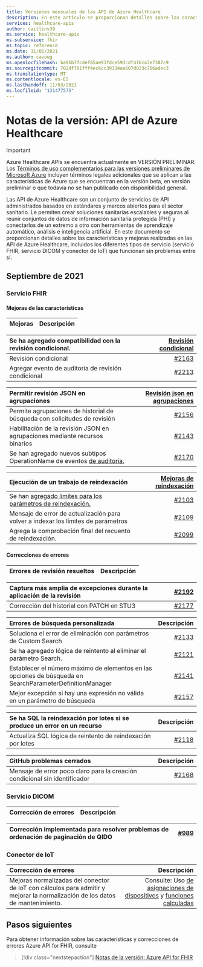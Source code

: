 ```yaml
---
title: Versiones mensuales de las API de Azure Healthcare
description: En este artículo se proporcionan detalles sobre las características y mejoras mensuales de las API de Atención sanitaria de Azure.
services: healthcare-apis
author: caitlinv39
ms.service: healthcare-apis
ms.subservice: fhir
ms.topic: reference
ms.date: 11/01/2021
ms.author: cavoeg
ms.openlocfilehash: ba9bb7fcdef85ae93fdce593cdf416ca3e7387c9
ms.sourcegitcommit: 702df701fff4ec6cc39134aa607d023c766adec3
ms.translationtype: MT
ms.contentlocale: es-ES
ms.lasthandoff: 11/03/2021
ms.locfileid: "131477575"
---
```

# <a name="release-notes-azure-healthcare-apis"></a>Notas de la versión: API de Azure Healthcare

> [!IMPORTANT]
> Azure Healthcare APIs se encuentra actualmente en VERSIÓN PRELIMINAR. Los [Términos de uso complementarios para las versiones preliminares de Microsoft Azure](https://azure.microsoft.com/support/legal/preview-supplemental-terms/) incluyen términos legales adicionales que se aplican a las características de Azure que se encuentran en la versión beta, en versión preliminar o que todavía no se han publicado con disponibilidad general. 

Las API de Azure Healthcare son un conjunto de servicios de API administrados basados en estándares y marcos abiertos para el sector sanitario. Le permiten crear soluciones sanitarias escalables y seguras al reunir conjuntos de datos de información sanitaria protegida (PHI) y conectarlos de un extremo a otro con herramientas de aprendizaje automático, análisis e inteligencia artificial. En este documento se proporcionan detalles sobre las características y mejoras realizadas en las API de Azure Healthcare, incluidos los diferentes tipos de servicio (servicio FHIR, servicio DICOM y conector de IoT) que funcionan sin problemas entre sí.

## <a name="september-2021"></a>Septiembre de 2021

### <a name="fhir-service"></a>Servicio FHIR

#### <a name="feature-enhancements"></a>**Mejoras de las características**

|Mejoras | Descripción |
|:------------------- | -----------:|

|Se ha agregado compatibilidad con la revisión condicional. | [Revisión condicional](./././azure-api-for-fhir/fhir-rest-api-capabilities.md#patch-and-conditional-patch)|
|:------------------- | -----------:|
|Revisión condicional | [#2163](https://github.com/microsoft/fhir-server/pull/2163) |
|Agregar evento de auditoría de revisión condicional | [#2213](https://github.com/microsoft/fhir-server/pull/2213) |

|Permitir revisión JSON en agrupaciones | [Revisión json en agrupaciones](./././azure-api-for-fhir/fhir-rest-api-capabilities.md#patch-in-bundles)|
|:------------------- | -----------:|
|Permite agrupaciones de historial de búsqueda con solicitudes de revisión |[#2156](https://github.com/microsoft/fhir-server/pull/2156) | 
|Habilitación de la revisión JSON en agrupaciones mediante recursos binarios |[#2143](https://github.com/microsoft/fhir-server/pull/2143) |
|Se han agregado nuevos subtipos OperationName de eventos [de auditoría.](./././azure-api-for-fhir/enable-diagnostic-logging.md#audit-log-details)| [#2170](https://github.com/microsoft/fhir-server/pull/2170) |

| Ejecución de un trabajo de reindexación | [Mejoras de reindexación](./././fhir/how-to-run-a-reindex.md)|
|:------------------- | -----------:|
|Se han [agregado límites para los parámetros de reindexación.](./././azure-api-for-fhir/how-to-run-a-reindex.md#performance-considerations)|[#2103](https://github.com/microsoft/fhir-server/pull/2103)|
|Mensaje de error de actualización para volver a indexar los límites de parámetros|[#2109](https://github.com/microsoft/fhir-server/pull/2109)|
|Agrega la comprobación final del recuento de reindexación. |[#2099](https://github.com/microsoft/fhir-server/pull/2099)|

#### <a name="bug-fixes"></a>**Correcciones de errores**

|Errores de revisión resueltos | Descripción |
|:------------------- | -----------:|

| Captura más amplia de excepciones durante la aplicación de la revisión | [#2192](https://github.com/microsoft/fhir-server/pull/2192)|
|:------------------- | -----------:|
|Corrección del historial con PATCH en STU3 |[#2177](https://github.com/microsoft/fhir-server/pull/2177) |

|Errores de búsqueda personalizada |Descripción |
|:------------------- | -----------:|
|Soluciona el error de eliminación con parámetros de Custom Search |[#2133](https://github.com/microsoft/fhir-server/pull/2133) |
|Se ha agregado lógica de reintento al eliminar el parámetro Search. | [#2121](https://github.com/microsoft/fhir-server/pull/2121)|
|Establecer el número máximo de elementos en las opciones de búsqueda en SearchParameterDefinitionManager |[#2141](https://github.com/microsoft/fhir-server/pull/2141) |
|Mejor excepción si hay una expresión no válida en un parámetro de búsqueda |[#2157](https://github.com/microsoft/fhir-server/pull/2157) |

|Se ha SQL la reindexación por lotes si se produce un error en un recurso |Descripción |
|:------------------- | -----------:|
|Actualiza SQL lógica de reintento de reindexación por lotes |[#2118](https://github.com/microsoft/fhir-server/pull/2118) |

|GitHub problemas cerrados |Descripción |
|:------------------- | -----------:|
|Mensaje de error poco claro para la creación condicional sin identificador |[#2168](https://github.com/microsoft/fhir-server/issues/2168) |

### <a name="dicom-service"></a>**Servicio DICOM**

|Corrección de errores | Descripción |
|:------------------- | -----------:|

|Corrección implementada para resolver problemas de ordenación de paginación de QIDO |  [#989](https://github.com/microsoft/dicom-server/pull/989) |
|:------------------- | -----------:|

### <a name="iot-connector"></a>**Conector de IoT**

|Corrección de errores | Descripción |
|:------------------- | -----------:|
| Mejoras normalizadas del conector de IoT con cálculos para admitir y mejorar la normalización de los datos de mantenimiento. | Consulte: Uso [de asignaciones de dispositivos](./../healthcare-apis/iot/how-to-use-device-mapping-iot.md) y [funciones calculadas](https://github.com/microsoft/iomt-fhir/blob/master/docs/Configuration.md)  |

## <a name="next-steps"></a>Pasos siguientes

Para obtener información sobre las características y correcciones de errores Azure API for FHIR, consulte

>[!div class="nextstepaction"]
>[Notas de la versión: Azure API for FHIR](./azure-api-for-fhir/release-notes.md)


